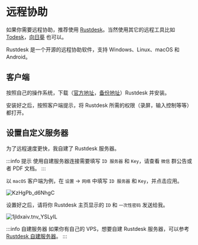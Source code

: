 # 远程协助

如果你需要远程协助，推荐使用 [Rustdesk](https://rustdesk.com/zh/)。当然使用其它的远程工具比如 [Todesk](https://www.todesk.com/)，[向日葵](https://sunlogin.oray.com/) 也可以。

Rustdesk 是一个开源的远程协助软件，支持 Windows、Linux、macOS 和 Android。

## 客户端

按照自己的操作系统，下载（[官方地址](https://github.com/rustdesk/rustdesk/releases/)，[备份地址](https://www.123pan.com/s/1JKMjv-R6po.html)）Rustdesk 并安装。

安装好之后，按照客户端提示，将 Rustdesk 所需的权限（录屏，输入控制等等）都打开。

## 设置自定义服务器

为了远程速度更快，我自建了 Rustdesk 服务器。

:::info 提示
使用自建服务器连接需要填写 `ID 服务器` 和 `Key`，请查看 `微信` 群公告或者 PDF 文档。
:::

以 `macOS` 客户端为例，在 `设置` -> `网络` 中填写 `ID 服务器` 和 `Key`，并点击应用。

![KzHgPb_d6NhgC](https://img-1255332810.cos.ap-chengdu.myqcloud.com/KzHgPb_d6NhgC.png)

设置好之后，请将你 Rustdesk 主页显示的 `ID` 和 `一次性密码` 发送给我。

![1jldxaiv.tnv_YSLyIL](https://img-1255332810.cos.ap-chengdu.myqcloud.com/1jldxaiv.tnv_YSLyIL.png)

:::info 自建服务器
如果你有自己的 VPS，想要自建 Rustdesk 服务器，可以参考 [Rustdesk 自建服务器](https://51.ruyo.net/18517.html)。
:::